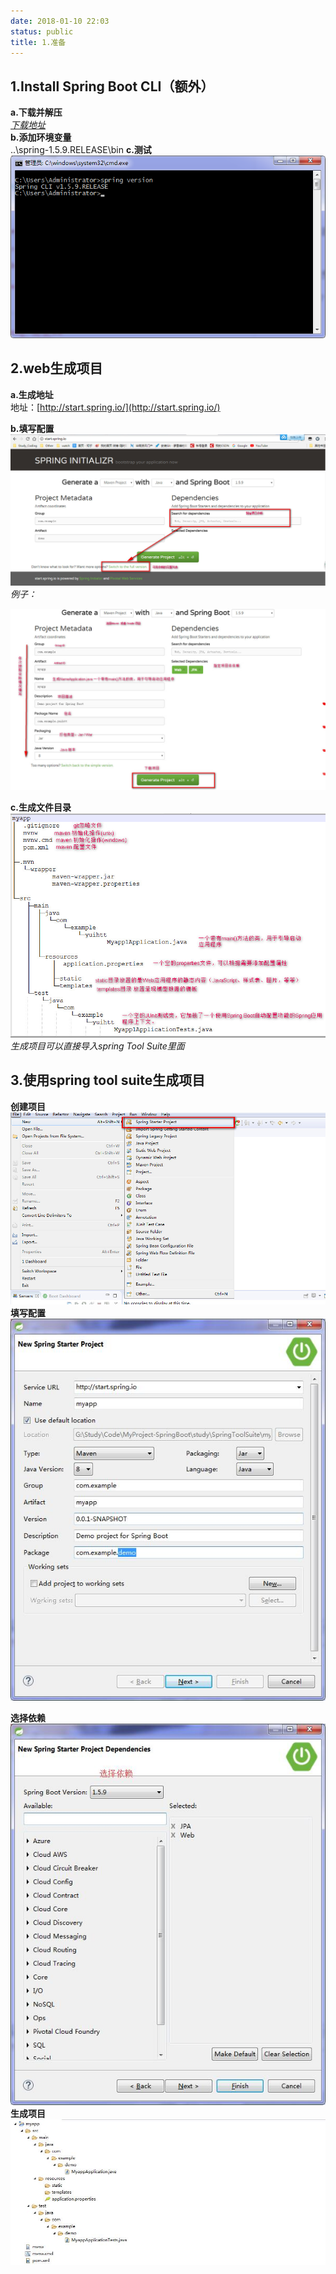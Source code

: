 ```yaml
---
date: 2018-01-10 22:03
status: public
title: 1.准备
---
```


## 1.Install Spring Boot CLI（额外）  
**a.下载并解压**  
*[下载地址](http://repo.spring.io/release/org/springframework/boot/spring-boot-cli)*  
**b.添加环境变量**  
..\spring-1.5.9.RELEASE\bin
**c.测试**  
![](https://github.com/XuZhuohao/studyNote-git-markdown-File-img/blob/master/spring%20boot/1.install/testCLI.png?raw=true)

## 2.web生成项目  
**a.生成地址**  
地址：[http://start.spring.io/](http://start.spring.io/)
  
**b.填写配置**  
![配置1](https://github.com/XuZhuohao/studyNote-git-markdown-File-img/blob/master/spring%20boot/1.install/GenerateProject01.jpg?raw=true)
*例子：*  
  
![配置2](https://github.com/XuZhuohao/studyNote-git-markdown-File-img/blob/master/spring%20boot/1.install/GenerateProject02.jpg?raw=true)
  
**c.生成文件目录**  
![目录说明](https://github.com/XuZhuohao/studyNote-git-markdown-File-img/blob/master/spring%20boot/1.install/DirectoryDeclare.jpg?raw=true)  
*生成项目可以直接导入spring Tool Suite里面*  
## 3.使用spring tool suite生成项目  
**创建项目**  
![创建项目](https://github.com/XuZhuohao/studyNote-git-markdown-File-img/blob/master/spring%20boot/1.install/GenerateProjectUseTool01.jpg?raw=true)  
**填写配置**  
![填写配置](https://github.com/XuZhuohao/studyNote-git-markdown-File-img/blob/master/spring%20boot/1.install/GenerateProjectUseTool02.jpg?raw=true)  

**选择依赖**  
![选择依赖](https://github.com/XuZhuohao/studyNote-git-markdown-File-img/blob/master/spring%20boot/1.install/GenerateProjectUseTool03.jpg?raw=true)  
**生成项目**  
![生成项目](https://github.com/XuZhuohao/studyNote-git-markdown-File-img/blob/master/spring%20boot/1.install/GenerateProjectUseTool04.jpg?raw=true)  
